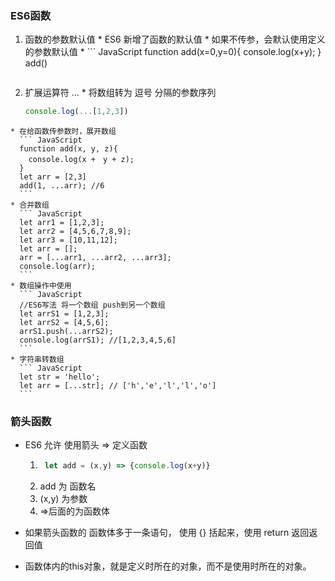 ### ES6函数
  1. 函数的参数默认值
    * ES6 新增了函数的默认值
    * 如果不传参，会默认使用定义的参数默认值
    * ``` JavaScript
      function add(x=0,y=0){
        console.log(x+y);
      }
      add()
      ```
  2. 扩展运算符 ...
    * 将数组转为 逗号 分隔的参数序列
      ``` JavaScript
      console.log(...[1,2,3])
      ```
    * 在给函数传参数时，展开数组
      ``` JavaScript
      function add(x, y, z){
        console.log(x +　y + z);
      }
      let arr = [2,3]
      add(1, ...arr); //6
      ```
    * 合并数组
      ``` JavaScript
      let arr1 = [1,2,3];
      let arr2 = [4,5,6,7,8,9];
      let arr3 = [10,11,12];
      let arr = [];
      arr = [...arr1, ...arr2, ...arr3];
      console.log(arr);
      ```  
    * 数组操作中使用
      ``` JavaScript
      //ES6写法 将一个数组 push到另一个数组
      let arrS1 = [1,2,3];
      let arrS2 = [4,5,6];
      arrS1.push(...arrS2);
      console.log(arrS1); //[1,2,3,4,5,6]
      ```
    * 字符串转数组
      ``` JavaScript
      let str = 'hello';
      let arr = [...str]; // ['h','e','l','l','o']
      ```  
### 箭头函数
  * ES6 允许 使用箭头 => 定义函数
    1. ``` JavaScript
        let add = (x,y) => {console.log(x+y)}
       ```
    2. add 为 函数名
    3. (x,y) 为参数
    4. =>后面的为函数体
  * 如果箭头函数的 函数体多于一条语句，
  使用 {} 括起来，使用 return 返回返回值

  * 函数体内的this对象，就是定义时所在的对象，而不是使用时所在的对象。
